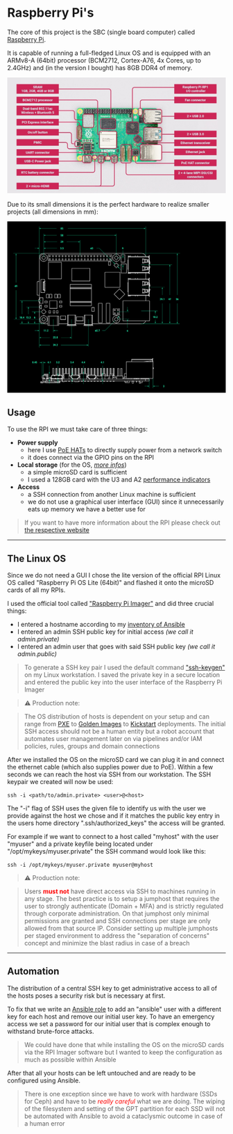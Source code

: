 # Raspberry Pi's

The core of this project is the SBC (single board computer) called [Raspberry Pi](https://www.raspberrypi.com/).

It is capable of running a full-fledged Linux OS and is equipped with an ARMv8-A (64bit) processor (BCM2712, Cortex-A76, 4x Cores, up to 2.4GHz) and (in the version I bought) has 8GB DDR4 of memory.

![image](assets/RPI5_rl.jpg)

Due to its small dimensions it is the perfect hardware to realize smaller projects (all dimensions in mm):

![image](assets/RPI5_dim.png)

## Usage

To use the RPI we must take care of three things:

- **Power supply**
    - here I use [PoE HATs](https://www.waveshare.com/catalog/product/view/id/6434/s/poe-hat-g/category/37/) to directly supply power from a network switch
    - it does connect via the GPIO pins on the RPI
- **Local storage** (for the OS, [*more infos*](ext_info/ext_local_storage.md))
    - a simple microSD card is sufficient
    - I used a 128GB card with the U3 and A2 [performance indicators](https://www.kingston.com/en/blog/personal-storage/memory-card-speed-classes)
- **Access**
    - a SSH connection from another Linux machine is sufficient
    - we do not use a graphical user interface (GUI) since it unnecessarily eats up memory we have a better use for

> If you want to have more information about the RPI please check out [the respective website](https://www.raspberrypi.com/documentation/)

<hr>

## The Linux OS

Since we do not need a GUI I chose the lite version of the official RPI Linux OS called "Raspberry Pi OS Lite (64bit)" and flashed it onto the microSD cards of all my RPIs.

I used the official tool called ["Raspberry Pi Imager"](https://www.raspberrypi.com/software/) and did three crucial things:

- I entered a hostname according to my [inventory of Ansible](https://github.com/hyrsh/homelab-rpi/blob/main/ansible/inventory.yml)
- I entered an admin SSH public key for initial access *(we call it admin.private)*
- I entered an admin user that goes with said SSH public key *(we call it admin.public)*

> To generate a SSH key pair I used the default command ["ssh-keygen"](https://www.ssh.com/academy/ssh/keygen) on my Linux workstation. I saved the private key in a secure location and entered the public key into the user interface of the Raspberry Pi Imager

<empty>

> ⚠️ Production note:

> The OS distribution of hosts is dependent on your setup and can range from [PXE](https://protechgurus.com/vmware-virtual-machine-using-pxe-boot-wds/) to [Golden Images](https://www.redhat.com/en/topics/linux/what-is-a-golden-image) to [Kickstart](https://en.wikipedia.org/wiki/Kickstart_(Linux)) deployments. The initial SSH access should not be a human entity but a robot account that automates user management later on via pipelines and/or IAM policies, rules, groups and domain connections

After we installed the OS on the microSD card we can plug it in and connect the ethernet cable (which also supplies power due to PoE). Within a few seconds we can reach the host via SSH from our workstation. The SSH keypair we created will now be used:

```shell
ssh -i <path/to/admin.private> <user>@<host>
```

The "-i" flag of SSH uses the given file to identify us with the user we provide against the host we chose and if it matches the public key entry in the users home directory ".ssh/authorized_keys" the access will be granted.

 For example if we want to connect to a host called "myhost" with the user "myuser" and a private keyfile being located under "/opt/mykeys/myuser.private" the SSH command would look like this:

```shell
ssh -i /opt/mykeys/myuser.private myuser@myhost
```

> ⚠️ Production note:

> Users <span style="color:red"><b>must not</b></span> have direct access via SSH to machines running in any stage. The best practice is to setup a jumphost that requires the user to strongly authenticate (Domain + MFA) and is strictly regulated through corporate administration. On that jumphost only minimal permissions are granted and SSH connections per stage are only allowed from that source IP. Consider setting up multiple jumphosts per staged environment to address the "separation of concerns" concept and minimize the blast radius in case of a breach

<hr>

## Automation

The distribution of a central SSH key to get administrative access to all of the hosts poses a security risk but is necessary at first.

To fix that we write an [Ansible role](https://docs.ansible.com/ansible/latest/playbook_guide/playbooks_reuse_roles.html) to add an "ansible" user with a different key for each host and remove our initial user key. To have an emergency access we set a password for our initial user that is complex enough to withstand brute-force attacks.

> We could have done that while installing the OS on the microSD cards via the RPI Imager software but I wanted to keep the configuration as much as possible within Ansible

After that all your hosts can be left untouched and are ready to be configured using Ansible.

> There is one exception since we have to work with hardware (SSDs for Ceph) and have to be <span style="color:red"><em>really careful</em></span> what we are doing. The wiping of the filesystem and setting of the GPT partition for each SSD will not be automated with Ansible to avoid a cataclysmic outcome in case of a human error